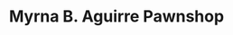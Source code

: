 ---
title: "Myrna B. Aguirre Pawnshop"
url: /santa-rosa/myrna-b-aguirre-pawnshop/
shop: pawnbroker
---